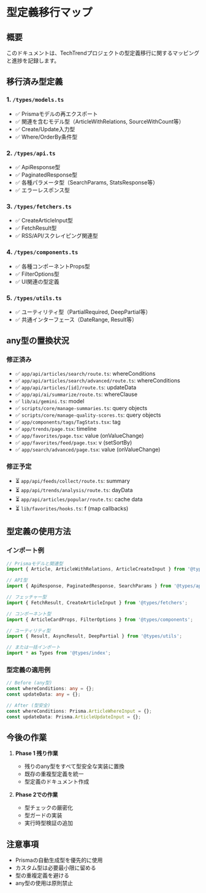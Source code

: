 # 型定義移行マップ

## 概要

このドキュメントは、TechTrendプロジェクトの型定義移行に関するマッピングと進捗を記録します。

## 移行済み型定義

### 1. `/types/models.ts`
- ✅ Prismaモデルの再エクスポート
- ✅ 関連を含むモデル型（ArticleWithRelations, SourceWithCount等）
- ✅ Create/Update入力型
- ✅ Where/OrderBy条件型

### 2. `/types/api.ts`
- ✅ ApiResponse型
- ✅ PaginatedResponse型
- ✅ 各種パラメータ型（SearchParams, StatsResponse等）
- ✅ エラーレスポンス型

### 3. `/types/fetchers.ts`
- ✅ CreateArticleInput型
- ✅ FetchResult型
- ✅ RSS/API/スクレイピング関連型

### 4. `/types/components.ts`
- ✅ 各種コンポーネントProps型
- ✅ FilterOptions型
- ✅ UI関連の型定義

### 5. `/types/utils.ts`
- ✅ ユーティリティ型（PartialRequired, DeepPartial等）
- ✅ 共通インターフェース（DateRange, Result等）

## any型の置換状況

### 修正済み
- ✅ `app/api/articles/search/route.ts`: whereConditions
- ✅ `app/api/articles/search/advanced/route.ts`: whereConditions
- ✅ `app/api/articles/[id]/route.ts`: updateData
- ✅ `app/api/ai/summarize/route.ts`: whereClause
- ✅ `lib/ai/gemini.ts`: model
- ✅ `scripts/core/manage-summaries.ts`: query objects
- ✅ `scripts/core/manage-quality-scores.ts`: query objects
- ✅ `app/components/tags/TagStats.tsx`: tag
- ✅ `app/trends/page.tsx`: timeline
- ✅ `app/favorites/page.tsx`: value (onValueChange)
- ✅ `app/favorites/feed/page.tsx`: v (setSortBy)
- ✅ `app/search/advanced/page.tsx`: value (onValueChange)

### 修正予定
- ⏳ `app/api/feeds/collect/route.ts`: summary
- ⏳ `app/api/trends/analysis/route.ts`: dayData
- ⏳ `app/api/articles/popular/route.ts`: cache data
- ⏳ `lib/favorites/hooks.ts`: f (map callbacks)

## 型定義の使用方法

### インポート例

```typescript
// Prismaモデルと関連型
import { Article, ArticleWithRelations, ArticleCreateInput } from '@types/models';

// API型
import { ApiResponse, PaginatedResponse, SearchParams } from '@types/api';

// フェッチャー型
import { FetchResult, CreateArticleInput } from '@types/fetchers';

// コンポーネント型
import { ArticleCardProps, FilterOptions } from '@types/components';

// ユーティリティ型
import { Result, AsyncResult, DeepPartial } from '@types/utils';

// または一括インポート
import * as Types from '@types/index';
```

### 型定義の適用例

```typescript
// Before (any型)
const whereConditions: any = {};
const updateData: any = {};

// After (型安全)
const whereConditions: Prisma.ArticleWhereInput = {};
const updateData: Prisma.ArticleUpdateInput = {};
```

## 今後の作業

1. **Phase 1 残り作業**
   - 残りのany型をすべて型安全な実装に置換
   - 既存の重複型定義を統一
   - 型定義のドキュメント作成

2. **Phase 2での作業**
   - 型チェックの厳密化
   - 型ガードの実装
   - 実行時型検証の追加

## 注意事項

- Prismaの自動生成型を優先的に使用
- カスタム型は必要最小限に留める
- 型の重複定義を避ける
- any型の使用は原則禁止